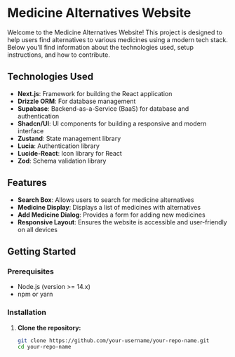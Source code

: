 # Medicine Alternatives Website

Welcome to the Medicine Alternatives Website! This project is designed to help users find alternatives to various medicines using a modern tech stack. Below you'll find information about the technologies used, setup instructions, and how to contribute.

## Technologies Used

- **Next.js**: Framework for building the React application
- **Drizzle ORM**: For database management
- **Supabase**: Backend-as-a-Service (BaaS) for database and authentication
- **Shadcn/UI**: UI components for building a responsive and modern interface
- **Zustand**: State management library
- **Lucia**: Authentication library
- **Lucide-React**: Icon library for React
- **Zod**: Schema validation library

## Features

- **Search Box**: Allows users to search for medicine alternatives
- **Medicine Display**: Displays a list of medicines with alternatives
- **Add Medicine Dialog**: Provides a form for adding new medicines
- **Responsive Layout**: Ensures the website is accessible and user-friendly on all devices

## Getting Started

### Prerequisites

- Node.js (version >= 14.x)
- npm or yarn

### Installation

1. **Clone the repository:**

   ```bash
   git clone https://github.com/your-username/your-repo-name.git
   cd your-repo-name
   ```
